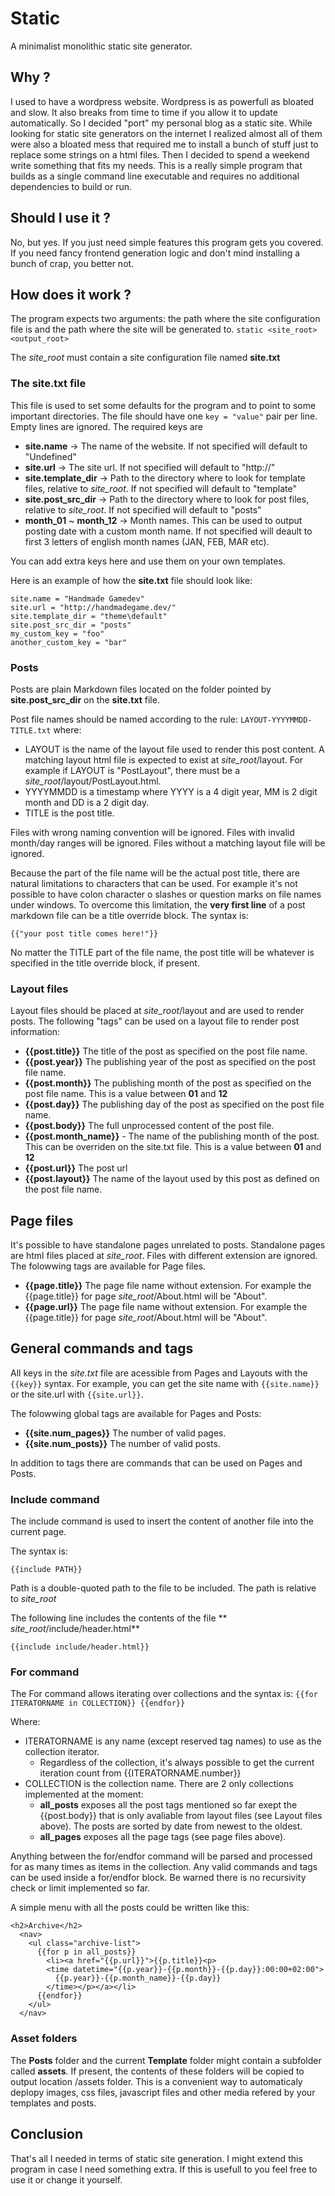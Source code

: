# Static

A minimalist monolithic static site generator.

## Why ?

I used to have a wordpress website. Wordpress is as powerfull as bloated and slow. It also breaks from time to time if you allow it to update automatically. So I decided "port" my personal blog as a static site. While looking for static site generators on the internet I realized almost all of them were also a bloated mess that required me to install a bunch of stuff just to replace some strings on a html files. Then I decided to spend a weekend write something that fits my needs.
This is a really simple program that builds as a single command line executable and requires no additional dependencies to build or run.

## Should I use it ?

No, but yes.
If you just need simple features this program gets you covered. If you need fancy frontend generation logic and don't mind installing a bunch of crap, you better not.

## How does it work ?

The program expects two arguments: the path where the site configuration file is and the path where the site will be generated to.
``` static <site_root> <output_root> ```

The _site_root_ must contain a site configuration file named **site.txt**

### The site.txt file

This file is used to set some defaults for the program and to point to some important directories. 
The file should have one ```key = "value"``` pair per line. Empty lines are ignored. 
The required keys are

- **site.name**           -> The name of the website. If not specified will default to "Undefined"
- **site.url**            -> The site url. If not specified will default to "http://"
- **site.template_dir**   -> Path to the directory where to look for template files, relative to _site_root_. If not specified will default to "template"
- **site.post_src_dir**   -> Path to the directory where to look for post files, relative to _site_root_. If not specified will default to "posts"
- **month_01** ~ **month_12** -> Month names. This can be used to output posting date with a custom month name. If not specified will deault to first 3 letters of english month names (JAN, FEB, MAR etc).

You can add extra keys here and use them on your own templates.

Here is an example of how the **site.txt** file should look like:

```
site.name = "Handmade Gamedev"
site.url = "http://handmadegame.dev/"
site.template_dir = "theme\default"
site.post_src_dir = "posts"
my_custom_key = "foo"
another_custom_key = "bar"

```


### Posts

Posts are plain Markdown files located on the folder pointed by **site.post_src_dir** on the **site.txt** file. 

Post file names should be named according to the rule:
```LAYOUT-YYYYMMDD-TITLE.txt```
where:
- LAYOUT is the name of the layout file used to render this post content. A matching layout html file is expected to exist at _site_root_/layout. For example if LAYOUT is "PostLayout", there must be a _site_root_/layout/PostLayout.html.
- YYYYMMDD is a timestamp where YYYY is a 4 digit year, MM is 2 digit month and DD is a 2 digit day.
- TITLE is the post title. 

Files with wrong naming convention will be ignored. 
Files with invalid month/day ranges will be ignored.
Files without a matching layout file will be ignored.

Because the part of the file name will be the actual post title, there are natural limitations to characters that can be used.
For example it's not possible to have colon character o slashes or question marks on file names under windows.
To overcome this limitation, the **very first line** of a post markdown file can be a title override block.
The syntax is:

```{{"your post title comes here!"}}```

No matter the TITLE part of the file name, the post title will be whatever is specified in the title override block, if present.

### Layout files
Layout files should be placed at _site_root_/layout and are used to render posts.
The following "tags" can be used on a layout file to render post information:
- **{{post.title}}** The title of the post as specified on the post file name.
- **{{post.year}}** The publishing year of the post as specified on the post file name.
- **{{post.month}}** The publishing month of the post as specified on the post file name. This is a value between **01** and **12**
- **{{post.day}}** The publishing day of the post as specified on the post file name.
- **{{post.body}}** The full unprocessed content of the post file.
- **{{post.month_name}}** - The name of the publishing month of the post. This can be overriden on the site.txt file. This is a value between **01** and **12**
- **{{post.url}}** The post url
- **{{post.layout}}** The name of the layout used by this post as defined on the post file name.

## Page files
It's possible to have standalone pages unrelated to posts. Standalone pages are html files placed at _site_root_. Files with different extension are ignored.
The folowwing tags are available for Page files.
- **{{page.title}}** The page file name without extension. For example the {{page.title}} for page _site_root_/About.html will be "About".
- **{{page.url}}** The page file name without extension. For example the {{page.title}} for page _site_root_/About.html will be "About".

## General commands and tags
All keys in the _site.txt_ file are acessible from Pages and Layouts with the ```{{key}}``` syntax. For example, you can get the site name with ```{{site.name}}``` or the site.url with ```{{site.url}}```.

The folowwing global tags are available for Pages and Posts:
- **{{site.num_pages}}** The number of valid pages.
- **{{site.num_posts}}** The number of valid posts.

In addition to tags there are commands that can be used on Pages and Posts.

### Include command
The include command is used to insert the content of another file into the current page.

The syntax is:

```{{include PATH}}```

Path is a double-quoted path to the file to be included. 
The path is relative to _site_root_

The following line includes the contents of the file ** _site_root_/include/header.html**
```
{{include include/header.html}}
```

### For command
The For command allows iterating over collections and the syntax is:
```{{for ITERATORNAME in COLLECTION}} {{endfor}}```

Where:
- ITERATORNAME is any name (except reserved tag names) to use as the collection iterator.
  - Regardless of the collection, it's always possible to get the current iteration count from {{ITERATORNAME.number}}
- COLLECTION is the collection name. There are 2 only collections implemented at the moment: 
  - **all_posts** exposes all the post tags mentioned so far exept the {{post.body}} that is only avaliable from layout files (see Layout files above). The posts are sorted by date from newest to the oldest.
  - **all_pages** exposes all the page tags (see page files above).

Anything between the for/endfor command will be parsed and processed for as many times as items in the collection.
Any valid commands and tags can be used inside a for/endfor block. Be warned there is no recursivity check or limit implemented so far.

A simple menu with all the posts could be written like this:

```
<h2>Archive</h2>
  <nav>
    <ul class="archive-list">
      {{for p in all_posts}}
        <li><a href="{{p.url}}">{{p.title}}<p>
        <time datetime="{{p.year}}-{{p.month}}-{{p.day}}:00:00+02:00">
          {{p.year}}-{{p.month_name}}-{{p.day}}
        </time></p></a></li>
      {{endfor}}
    </ul>
  </nav>
```


### Asset folders
The **Posts** folder and the current **Template** folder might contain a subfolder called **assets**. 
If present, the contents of these folders will be copied to output location /assets folder.
This is a convenient way to automaticaly deplopy images, css files, javascript files and other media refered by your templates and posts.


## Conclusion
That's all I needed in terms of static site generation. I might extend this program in case I need something extra. 
If this is usefull to you feel free to use it or change it yourself.


